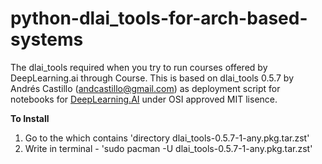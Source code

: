 # python-dlai_tools-for-arch-based-systems
The dlai_tools required when you try to run courses offered by DeepLearning.ai through Course.
This is based on dlai_tools 0.5.7 by Andrés Castillo (andcastillo@gmail.com) as deployment script for notebooks for [DeepLearning.AI](https://www.deeplearning.ai/) under OSI approved MIT lisence.

**To Install**
1. Go to the which contains 'directory dlai_tools-0.5.7-1-any.pkg.tar.zst'
2. Write in terminal - 'sudo pacman -U dlai_tools-0.5.7-1-any.pkg.tar.zst'
